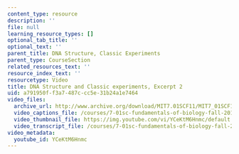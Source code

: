 ```yaml
---
content_type: resource
description: ''
file: null
learning_resource_types: []
optional_tab_title: ''
optional_text: ''
parent_title: DNA Structure, Classic Experiments
parent_type: CourseSection
related_resources_text: ''
resource_index_text: ''
resourcetype: Video
title: DNA Structure and Classic experiments, Excerpt 2
uid: a791950f-f3a7-487c-cc5e-31b24a1e7464
video_files:
  archive_url: http://www.archive.org/download/MIT7.01SCF11/MIT7_01SCF11_track06_300k.mp4
  video_captions_file: /courses/7-01sc-fundamentals-of-biology-fall-2011/e1277cf91d9f533da1d72e39174d4410_YCeKtM6Hnmc.vtt
  video_thumbnail_file: https://img.youtube.com/vi/YCeKtM6Hnmc/default.jpg
  video_transcript_file: /courses/7-01sc-fundamentals-of-biology-fall-2011/82f2dd163150c13711cd4b03f76afa82_YCeKtM6Hnmc.pdf
video_metadata:
  youtube_id: YCeKtM6Hnmc
---
```

